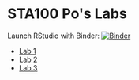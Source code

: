 # STA100 Po's Labs

Launch RStudio with Binder: [![Binder](http://mybinder.org/badge_logo.svg)](http://mybinder.org/v2/gh/ucdavis-sta-100-spring-2021/polabs/main?urlpath=rstudio)

- [Lab 1](https://ucdavis-sta-100-spring-2021.github.io/polabs/lab1.html) 
- [Lab 2](https://ucdavis-sta-100-spring-2021.github.io/polabs/lab2.html) 
- [Lab 3](https://ucdavis-sta-100-spring-2021.github.io/polabs/lab3.html) 
